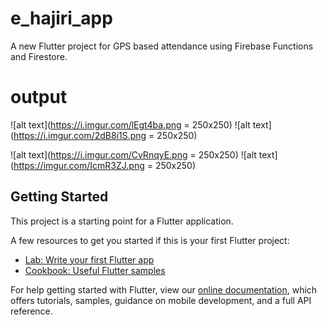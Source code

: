 # e_hajiri_app

A new Flutter project for GPS based attendance using Firebase Functions and Firestore.

# output

![alt text](https://i.imgur.com/lEgt4ba.png = 250x250) ![alt text](https://i.imgur.com/2dB8i1S.png = 250x250)

![alt text](https://i.imgur.com/CvRnqyE.png = 250x250) ![alt text](https://imgur.com/IcmR3ZJ.png = 250x250)


## Getting Started

This project is a starting point for a Flutter application.

A few resources to get you started if this is your first Flutter project:

- [Lab: Write your first Flutter app](https://flutter.dev/docs/get-started/codelab)
- [Cookbook: Useful Flutter samples](https://flutter.dev/docs/cookbook)

For help getting started with Flutter, view our
[online documentation](https://flutter.dev/docs), which offers tutorials,
samples, guidance on mobile development, and a full API reference.
